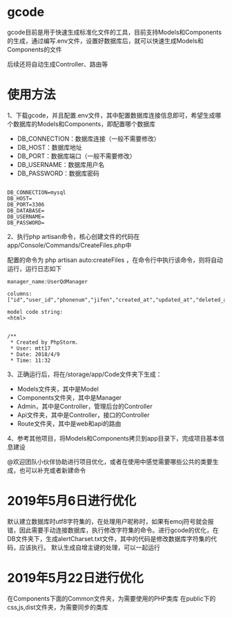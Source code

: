 # gcode

gcode目前是用于快速生成标准化文件的工具，目前支持Models和Components的生成，通过编写.env文件，设置好数据库后，就可以快速生成Models和Components的文件

后续还将自动生成Controller、路由等

# 使用方法

1、下载gcode，并且配置.env文件，其中配置数据库连接信息即可，希望生成哪个数据库的Models和Components，即配置哪个数据库

* DB_CONNECTION：数据库连接（一般不需要修改）
* DB_HOST：数据库地址
* DB_PORT：数据库端口（一般不需要修改）
* DB_USERNAME：数据库用户名
* DB_PASSWORD：数据库密码

```

DB_CONNECTION=mysql
DB_HOST=
DB_PORT=3306
DB_DATABASE=
DB_USERNAME=
DB_PASSWORD=

```

2、执行php artisan命令，核心创建文件的代码在app/Console/Commands/CreateFiles.php中

配置的命令为 php artisan auto:createFiles ，在命令行中执行该命令，则将自动运行，运行日志如下

```
manager_name:UserQdManager

columns:
["id","user_id","phonenum","jifen","created_at","updated_at","deleted_at"]

model code string:
<html>


/**
 * Created by PhpStorm.
 * User: mtt17
 * Date: 2018/4/9
 * Time: 11:32
```


3、正确运行后，将在/storage/app/Code文件夹下生成：

* Models文件夹，其中是Model
* Components文件夹，其中是Manager
* Admin，其中是Controller，管理后台的Controller
* Api文件夹，其中是Controller，接口的Controller
* Route文件夹，其中是web和api的路由

4、参考其他项目，将Models和Components拷贝到app目录下，完成项目基本信息建设


@欢迎团队小伙伴协助进行项目优化，或者在使用中感觉需要哪些公共的类要生成，也可以补充或者新建命令


# 2019年5月6日进行优化
默认建立数据库时utf8字符集的，在处理用户昵称时，如果有emoj符号就会报错，因此需要手动连接数据库，执行修改字符集的命令。进行gcode的优化，在DB文件夹下，生成alertCharset.txt文件，其中的代码是修改数据库字符集的代码，应该执行。
默认生成自增主键的处理，可以一起运行

# 2019年5月22日进行优化
在Components下面的Common文件夹，为需要使用的PHP类库
在public下的css,js,dist文件夹，为需要同步的类库
